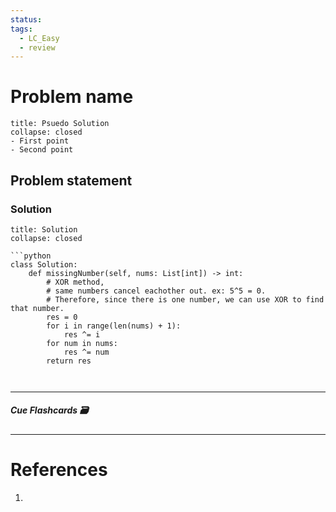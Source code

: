 ```yaml
---
status: 
tags:
  - LC_Easy
  - review
---
```


# Problem name
```ad-tldr
title: Psuedo Solution
collapse: closed
- First point
- Second point
```
## Problem statement


### Solution
```ad-tldr
title: Solution
collapse: closed

```python
class Solution:
    def missingNumber(self, nums: List[int]) -> int:
        # XOR method,
        # same numbers cancel eachother out. ex: 5^5 = 0.
        # Therefore, since there is one number, we can use XOR to find that number.
        res = 0
        for i in range(len(nums) + 1):
            res ^= i
        for num in nums:
            res ^= num
        return res

        

```

---
##### Cue Flashcards 🗃

---
# References
1. 

